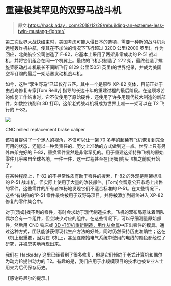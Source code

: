 # 重建极其罕见的双野马战斗机

> 原文:[https://hack aday . com/2018/12/28/rebuilding-an-extreme-less-twin-mustang-fighter/](https://hackaday.com/2018/12/28/rebuilding-an-extremely-rare-twin-mustang-fighter/)

第二次世界大战快结束时，美国考虑可能入侵日本的选项，需要一种新的战斗机为远程轰炸机护航，使其在不加油的情况下飞行超过 3200 公里(2000 英里)。作为回应，北美航空公司创造了 F-82，它基本上采用了两架非常成功的 P-51 战斗机，并将它们组合在同一个机翼上。最终的飞机只制造了 272 架，最终创造了螺旋桨驱动战斗机最长不间断飞行 8129 公里(5051 英里)的世界纪录，并成为美国空军订购的最后一架活塞发动机战斗机。

如今，这种“孪生野马”已知仅存五匹。其中一个是原型 XP-82 变体，目前正处于由战鸟修复专家[Tom Reilly] 指导的长达十年的重建过程的最后阶段。在这项艰苦的修复工作结束时，它不仅使用了原始硬件，还使用了许多用现代技术制造的新部件，如数控铣削和 3D 打印，这架老式战斗机将成为世界上唯一一架可以在 T2 飞行的 F-82。

[![](../Images/fc1edd882668467b98e77ad70bb3e538.png)](https://hackaday.com/wp-content/uploads/2018/12/xp82_detail.jpg)

CNC milled replacement brake caliper

该项目提供了一个迷人的视角，不仅可以让一架 70 多年的超稀有飞机恢复到完全可用的状态，还能以一种负责任的、历史上准确的方式做到这一点。世界上只有另外四架完好的 F-82，替换零件显然是非常罕见的。用于重建这架特殊飞机的原始零件几乎来自全球各地，一件一件，这一过程甚至在[汤姆]购买飞机之前就开始了。

在某种程度上，F-82 的不寻常性质有助于零件的搜索，F-82 的外观是两架标准的 P-51 战斗机，但实际上使用了大量的改装部件。[Tom]会留意公开市场上出售的零件，这些零件的所有者神秘地发现它们不适合标准的 P-51。在某些情况下，这些“有缺陷的”P-51 零件最终被用于双野马项目，并将被添加到最终进入 XP-82 修复的零件集合中。

对于[汤姆]找不到的零件，有时会求助于现代制造技术。飞机的双布局意味着团队偶尔会有一个组件，但会缺少对应的组件。在这些情况下，可以仔细测量原始部件，然后用 CNC 铣床或 [3D 打印机重新制造，用作从金属](https://hackaday.com/2018/01/14/aluminum-no-match-for-3d-printed-press-brake-dies/)中压出零件的模具。通过这种方式，团队能够获得现代生产方法的好处，同时仍然保持历史准确性；这在飞机上很重要，因为在飞机上，甚至连原始电气系统中使用的电线的颜色都经过了研究，并被忠实地再现出来。

我们在 Hackaday 这里已经看到了很多修复，但是它们倾向于老式计算机和偶尔为动力轮提供动力的 T2。有趣的是，我们应用于小规模项目的技术也被专业人士用来为后代保存历史。

【感谢丹尼尔的提示。]